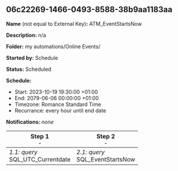 ## 06c22269-1466-0493-8588-38b9aa1183aa

**Name** (not equal to External Key)**:** ATM_EventStartsNow

**Description:** n/a

**Folder:** my automations/Online Events/

**Started by:** Schedule

**Status:** Scheduled

**Schedule:**

* Start: 2023-10-19 19:30:00 +01:00
* End: 2079-06-06 00:00:00 +01:00
* Timezone: Romance Standard Time
* Recurrance: every hour until end date

**Notifications:** _none_


| Step 1<br>_<small>-</small>_ | Step 2<br>_<small>-</small>_ |
| --- | --- |
| _1.1: query_<br>SQL_UTC_Currentdate | _2.1: query_<br>SQL_EventStartsNow |
